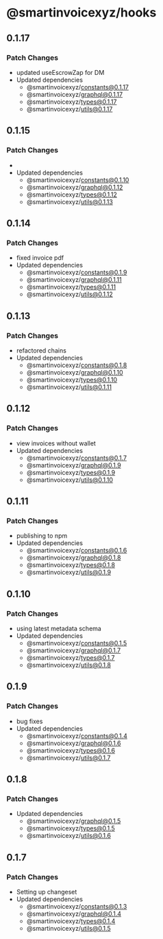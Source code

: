 # @smartinvoicexyz/hooks

## 0.1.17

### Patch Changes

- updated useEscrowZap for DM
- Updated dependencies
  - @smartinvoicexyz/constants@0.1.17
  - @smartinvoicexyz/graphql@0.1.17
  - @smartinvoicexyz/types@0.1.17
  - @smartinvoicexyz/utils@0.1.17

## 0.1.15

### Patch Changes

-
- Updated dependencies
  - @smartinvoicexyz/constants@0.1.10
  - @smartinvoicexyz/graphql@0.1.12
  - @smartinvoicexyz/types@0.1.12
  - @smartinvoicexyz/utils@0.1.13

## 0.1.14

### Patch Changes

- fixed invoice pdf
- Updated dependencies
  - @smartinvoicexyz/constants@0.1.9
  - @smartinvoicexyz/graphql@0.1.11
  - @smartinvoicexyz/types@0.1.11
  - @smartinvoicexyz/utils@0.1.12

## 0.1.13

### Patch Changes

- refactored chains
- Updated dependencies
  - @smartinvoicexyz/constants@0.1.8
  - @smartinvoicexyz/graphql@0.1.10
  - @smartinvoicexyz/types@0.1.10
  - @smartinvoicexyz/utils@0.1.11

## 0.1.12

### Patch Changes

- view invoices without wallet
- Updated dependencies
  - @smartinvoicexyz/constants@0.1.7
  - @smartinvoicexyz/graphql@0.1.9
  - @smartinvoicexyz/types@0.1.9
  - @smartinvoicexyz/utils@0.1.10

## 0.1.11

### Patch Changes

- publishing to npm
- Updated dependencies
  - @smartinvoicexyz/constants@0.1.6
  - @smartinvoicexyz/graphql@0.1.8
  - @smartinvoicexyz/types@0.1.8
  - @smartinvoicexyz/utils@0.1.9

## 0.1.10

### Patch Changes

- using latest metadata schema
- Updated dependencies
  - @smartinvoicexyz/constants@0.1.5
  - @smartinvoicexyz/graphql@0.1.7
  - @smartinvoicexyz/types@0.1.7
  - @smartinvoicexyz/utils@0.1.8

## 0.1.9

### Patch Changes

- bug fixes
- Updated dependencies
  - @smartinvoicexyz/constants@0.1.4
  - @smartinvoicexyz/graphql@0.1.6
  - @smartinvoicexyz/types@0.1.6
  - @smartinvoicexyz/utils@0.1.7

## 0.1.8

### Patch Changes

- Updated dependencies
  - @smartinvoicexyz/graphql@0.1.5
  - @smartinvoicexyz/types@0.1.5
  - @smartinvoicexyz/utils@0.1.6

## 0.1.7

### Patch Changes

- Setting up changeset
- Updated dependencies
  - @smartinvoicexyz/constants@0.1.3
  - @smartinvoicexyz/graphql@0.1.4
  - @smartinvoicexyz/types@0.1.4
  - @smartinvoicexyz/utils@0.1.5
